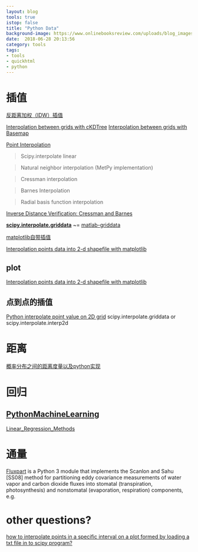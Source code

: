 ```yaml
---
layout: blog
tools: true
istop: false
title: "Python Data"
background-image: https://www.onlinebooksreview.com/uploads/blog_images/2017/11/08_Top+5+Libraries+for+Data+Science+in+Python.jpg
date:  2018-06-28 20:13:56
category: tools
tags:
- tools
- quickhtml
- python
---
```


# 插值

[反距离加权（IDW）插值](https://stackoverflow.com/questions/3104781/inverse-distance-weighted-idw-interpolation-with-python)

[Interpolation between grids with cKDTree](http://earthpy.org/interpolation_between_grids_with_ckdtree.html)
[Interpolation between grids with Basemap](http://earthpy.org/interpolation_between_grids_with_basemap.html)

[Point Interpolation](https://unidata.github.io/MetPy/latest/examples/gridding/Point_Interpolation.html#sphx-glr-examples-gridding-point-interpolation-py)

> Scipy.interpolate linear

> Natural neighbor interpolation (MetPy implementation)

> Cressman interpolation

> Barnes Interpolation

> Radial basis function interpolation 

[Inverse Distance Verification: Cressman and Barnes](https://unidata.github.io/MetPy/latest/examples/gridding/Inverse_Distance_Verification.html)

**[scipy.interpolate.griddata](https://docs.scipy.org/doc/scipy/reference/generated/scipy.interpolate.griddata.html)** ~= [matlab-griddata](https://ww2.mathworks.cn/help/matlab/ref/griddata.html)

[matplotlib自带插值](https://matplotlib.org/examples/pylab_examples/griddata_demo.html)

[Interpolation points data into 2-d shapefile with matplotlib](https://stackoverflow.com/questions/41315583/interpolation-points-data-into-2-d-shapefile-with-matplotlib)

## plot

[Interpolation points data into 2-d shapefile with matplotlib](https://stackoverflow.com/questions/41315583/interpolation-points-data-into-2-d-shapefile-with-matplotlib)

## 点到点的插值

[Python interpolate point value on 2D grid](https://stackoverflow.com/questions/42504987/python-interpolate-point-value-on-2d-grid)  scipy.interpolate.griddata or scipy.interpolate.interp2d

# 距离

[概率分布之间的距离度量以及python实现](https://www.cnblogs.com/wt869054461/p/7156397.html)

# 回归

## **[PythonMachineLearning](https://github.com/tirthajyoti/PythonMachineLearning)**

[Linear_Regression_Methods](https://github.com/tirthajyoti/PythonMachineLearning/blob/master/Linear_Regression_Methods.ipynb)

# 通量
[Fluxpart](http://fluxpart.readthedocs.io/en/latest/tutorial.html) is a Python 3 module that implements the Scanlon and Sahu [SS08] method for partitioning eddy covariance measurements of water vapor and carbon dioxide fluxes into stomatal (transpiration, photosynthesis) and nonstomatal (evaporation, respiration) components, e.g.

# other questions?

[how to interpolate points in a specific interval on a plot formed by loading a txt file in to scipy program?](https://stackoverflow.com/questions/16070219/how-to-interpolate-points-in-a-specific-interval-on-a-plot-formed-by-loading-a-t)
